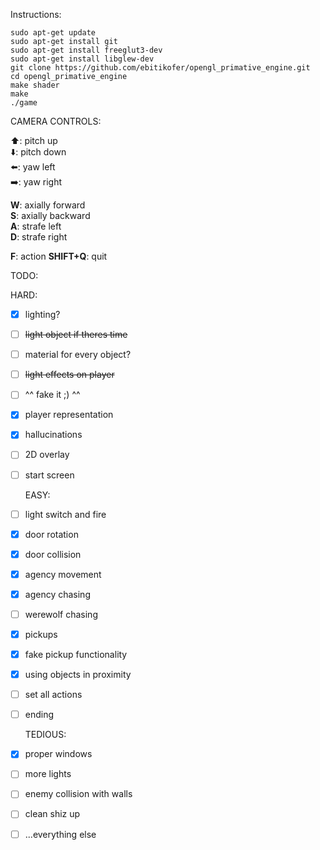 Instructions:

    sudo apt-get update
    sudo apt-get install git
    sudo apt-get install freeglut3-dev
    sudo apt-get install libglew-dev
    git clone https://github.com/ebitikofer/opengl_primative_engine.git
    cd opengl_primative_engine
    make shader
    make
    ./game

CAMERA CONTROLS:

:arrow_up:: pitch up  
:arrow_down:: pitch down  
:arrow_left:: yaw left  
:arrow_right:: yaw right  

**W**: axially forward  
**S**: axially backward  
**A**: strafe left  
**D**: strafe right  

**F**: action
**SHIFT+Q**: quit   

TODO:

   HARD:
- [x] lighting?
- [ ] ~~light object if theres time~~
- [ ] material for every object?
- [ ] ~~light effects on player~~
- [ ] ^^ fake it ;) ^^
- [x] player representation
- [x] hallucinations
- [ ] 2D overlay
- [ ] start screen

   EASY:
- [ ] light switch and fire
- [x] door rotation
- [x] door collision
- [x] agency movement
- [x] agency chasing
- [ ] werewolf chasing
- [x] pickups
- [x] fake pickup functionality
- [x] using objects in proximity
- [ ] set all actions
- [ ] ending

   TEDIOUS:
- [x] proper windows
- [ ] more lights
- [ ] enemy collision with walls
- [ ] clean shiz up
- [ ] ...everything else
